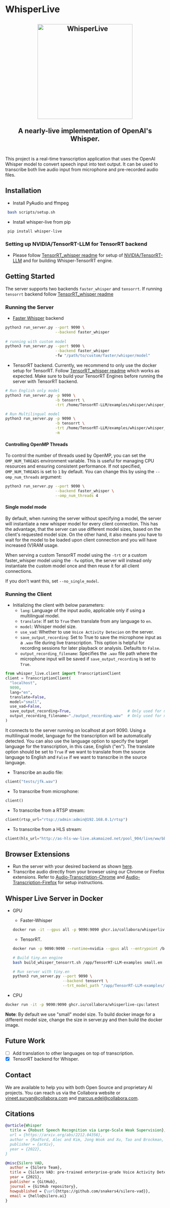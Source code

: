 # WhisperLive

<h2 align="center">
  <a href="https://www.youtube.com/watch?v=0PHWCApIcCI"><img
src="https://img.youtube.com/vi/0PHWCApIcCI/0.jpg" style="background-color:rgba(0,0,0,0);" height=300 alt="WhisperLive"></a>
  <br><br>A nearly-live implementation of OpenAI's Whisper.
<br><br>
</h2>

This project is a real-time transcription application that uses the OpenAI Whisper model
to convert speech input into text output. It can be used to transcribe both live audio
input from microphone and pre-recorded audio files.

## Installation
- Install PyAudio and ffmpeg
```bash
 bash scripts/setup.sh
```

- Install whisper-live from pip
```bash
 pip install whisper-live
```

### Setting up NVIDIA/TensorRT-LLM for TensorRT backend
- Please follow [TensorRT_whisper readme](https://github.com/collabora/WhisperLive/blob/main/TensorRT_whisper.md) for setup of [NVIDIA/TensorRT-LLM](https://github.com/NVIDIA/TensorRT-LLM) and for building Whisper-TensorRT engine.

## Getting Started
The server supports two backends `faster_whisper` and `tensorrt`. If running `tensorrt` backend follow [TensorRT_whisper readme](https://github.com/collabora/WhisperLive/blob/main/TensorRT_whisper.md)

### Running the Server
- [Faster Whisper](https://github.com/SYSTRAN/faster-whisper) backend
```bash
python3 run_server.py --port 9090 \
                      --backend faster_whisper
  
# running with custom model
python3 run_server.py --port 9090 \
                      --backend faster_whisper
                      -fw "/path/to/custom/faster/whisper/model"
```

- TensorRT backend. Currently, we recommend to only use the docker setup for TensorRT. Follow [TensorRT_whisper readme](https://github.com/collabora/WhisperLive/blob/main/TensorRT_whisper.md) which works as expected. Make sure to build your TensorRT Engines before running the server with TensorRT backend.
```bash
# Run English only model
python3 run_server.py -p 9090 \
                      -b tensorrt \
                      -trt /home/TensorRT-LLM/examples/whisper/whisper_small_en

# Run Multilingual model
python3 run_server.py -p 9090 \
                      -b tensorrt \
                      -trt /home/TensorRT-LLM/examples/whisper/whisper_small \
                      -m
```
#### Controlling OpenMP Threads
To control the number of threads used by OpenMP, you can set the `OMP_NUM_THREADS` environment variable. This is useful for managing CPU resources and ensuring consistent performance. If not specified, `OMP_NUM_THREADS` is set to `1` by default. You can change this by using the `--omp_num_threads` argument:
```bash
python3 run_server.py --port 9090 \
                      --backend faster_whisper \
                      --omp_num_threads 4
```

#### Single model mode
By default, when running the server without specifying a model, the server will instantiate a new whisper model for every client connection. This has the advantage, that the server can use different model sizes, based on the client's requested model size. On the other hand, it also means you have to wait for the model to be loaded upon client connection and you will have increased (V)RAM usage.

When serving a custom TensorRT model using the `-trt` or a custom faster_whisper model using the `-fw` option, the server will instead only instantiate the custom model once and then reuse it for all client connections.

If you don't want this, set `--no_single_model`.


### Running the Client
- Initializing the client with below parameters:
  - `lang`: Language of the input audio, applicable only if using a multilingual model.
  - `translate`: If set to `True` then translate from any language to `en`.
  - `model`: Whisper model size.
  - `use_vad`: Whether to use `Voice Activity Detecion` on the server.
  - `save_output_recording`: Set to True to save the microphone input as a `.wav` file during live transcription. This option is helpful for recording sessions for later playback or analysis. Defaults to `False`. 
  - `output_recording_filename`: Specifies the `.wav` file path where the microphone input will be saved if `save_output_recording` is set to `True`.
```python
from whisper_live.client import TranscriptionClient
client = TranscriptionClient(
  "localhost",
  9090,
  lang="en",
  translate=False,
  model="small",
  use_vad=False,
  save_output_recording=True,                         # Only used for microphone input, False by Default
  output_recording_filename="./output_recording.wav"  # Only used for microphone input
)
```
It connects to the server running on localhost at port 9090. Using a multilingual model, language for the transcription will be automatically detected. You can also use the language option to specify the target language for the transcription, in this case, English ("en"). The translate option should be set to `True` if we want to translate from the source language to English and `False` if we want to transcribe in the source language.

- Transcribe an audio file:
```python
client("tests/jfk.wav")
```

- To transcribe from microphone:
```python
client()
```

- To transcribe from a RTSP stream:
```python
client(rtsp_url="rtsp://admin:admin@192.168.0.1/rtsp")
```

- To transcribe from a HLS stream:
```python
client(hls_url="http://as-hls-ww-live.akamaized.net/pool_904/live/ww/bbc_1xtra/bbc_1xtra.isml/bbc_1xtra-audio%3d96000.norewind.m3u8")
```

## Browser Extensions
- Run the server with your desired backend as shown [here](https://github.com/collabora/WhisperLive?tab=readme-ov-file#running-the-server).
- Transcribe audio directly from your browser using our Chrome or Firefox extensions. Refer to [Audio-Transcription-Chrome](https://github.com/collabora/whisper-live/tree/main/Audio-Transcription-Chrome#readme) and [Audio-Transcription-Firefox](https://github.com/collabora/whisper-live/tree/main/Audio-Transcription-Firefox#readme) for setup instructions.

## Whisper Live Server in Docker
- GPU
  - Faster-Whisper
  ```bash
  docker run -it --gpus all -p 9090:9090 ghcr.io/collabora/whisperlive-gpu:latest
  ```

  - TensorRT. 
  ```bash
  docker run -p 9090:9090 --runtime=nvidia --gpus all --entrypoint /bin/bash -it ghcr.io/collabora/whisperlive-tensorrt

  # Build tiny.en engine
  bash build_whisper_tensorrt.sh /app/TensorRT-LLM-examples small.en

  # Run server with tiny.en
  python3 run_server.py --port 9090 \
                        --backend tensorrt \
                        --trt_model_path "/app/TensorRT-LLM-examples/whisper/whisper_small_en"
  ```

- CPU
```bash
docker run -it -p 9090:9090 ghcr.io/collabora/whisperlive-cpu:latest
```
**Note**: By default we use "small" model size. To build docker image for a different model size, change the size in server.py and then build the docker image.

## Future Work
- [ ] Add translation to other languages on top of transcription.
- [x] TensorRT backend for Whisper.

## Contact

We are available to help you with both Open Source and proprietary AI projects. You can reach us via the Collabora website or [vineet.suryan@collabora.com](mailto:vineet.suryan@collabora.com) and [marcus.edel@collabora.com](mailto:marcus.edel@collabora.com).

## Citations
```bibtex
@article{Whisper
  title = {Robust Speech Recognition via Large-Scale Weak Supervision},
  url = {https://arxiv.org/abs/2212.04356},
  author = {Radford, Alec and Kim, Jong Wook and Xu, Tao and Brockman, Greg and McLeavey, Christine and Sutskever, Ilya},
  publisher = {arXiv},
  year = {2022},
}
```

```bibtex
@misc{Silero VAD,
  author = {Silero Team},
  title = {Silero VAD: pre-trained enterprise-grade Voice Activity Detector (VAD), Number Detector and Language Classifier},
  year = {2021},
  publisher = {GitHub},
  journal = {GitHub repository},
  howpublished = {\url{https://github.com/snakers4/silero-vad}},
  email = {hello@silero.ai}
}
